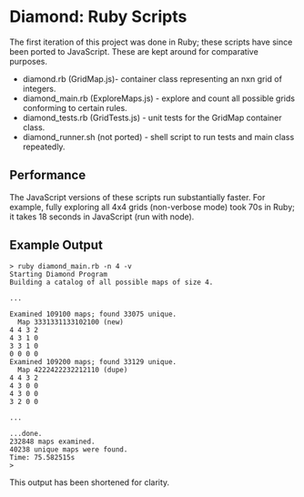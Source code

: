 # Diamond: Ruby Scripts
The first iteration of this project was done in Ruby; these scripts have since been ported to JavaScript. These are kept around for comparative purposes.

- diamond.rb (GridMap.js)- container class representing an nxn grid of integers.
- diamond_main.rb (ExploreMaps.js) - explore and count all possible grids conforming to certain rules.
- diamond_tests.rb (GridTests.js) - unit tests for the GridMap container class.
- diamond_runner.sh (not ported) - shell script to run tests and main class repeatedly.

## Performance
The JavaScript versions of these scripts run substantially faster. For example, fully exploring all 4x4 grids (non-verbose mode) took 70s in Ruby; it takes 18 seconds in JavaScript (run with node).

## Example Output
```
> ruby diamond_main.rb -n 4 -v
Starting Diamond Program
Building a catalog of all possible maps of size 4.

...

Examined 109100 maps; found 33075 unique.
  Map 3331331133102100 (new)
4 4 3 2
4 3 1 0
3 3 1 0
0 0 0 0
Examined 109200 maps; found 33129 unique.
  Map 4222422232212110 (dupe)
4 4 3 2
4 3 0 0
4 3 0 0
3 2 0 0

...

...done.
232848 maps examined.
40238 unique maps were found.
Time: 75.582515s
> 
```
This output has been shortened for clarity.